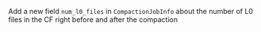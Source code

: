 Add a new field `num_l0_files` in `CompactionJobInfo` about the number of L0 files in the CF right before and after the compaction
